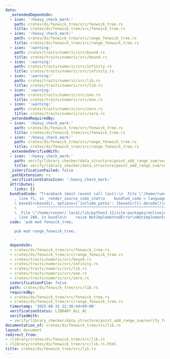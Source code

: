 ```yaml
---
data:
  _extendedDependsOn:
  - icon: ':heavy_check_mark:'
    path: crates/ds/fenwick_tree/src/fenwick_tree.rs
    title: crates/ds/fenwick_tree/src/fenwick_tree.rs
  - icon: ':heavy_check_mark:'
    path: crates/ds/fenwick_tree/src/range_fenwick_tree.rs
    title: crates/ds/fenwick_tree/src/range_fenwick_tree.rs
  - icon: ':warning:'
    path: crates/traits/numeric/src/bound.rs
    title: crates/traits/numeric/src/bound.rs
  - icon: ':warning:'
    path: crates/traits/numeric/src/infinity.rs
    title: crates/traits/numeric/src/infinity.rs
  - icon: ':warning:'
    path: crates/traits/numeric/src/lib.rs
    title: crates/traits/numeric/src/lib.rs
  - icon: ':warning:'
    path: crates/traits/numeric/src/one.rs
    title: crates/traits/numeric/src/one.rs
  - icon: ':warning:'
    path: crates/traits/numeric/src/zero.rs
    title: crates/traits/numeric/src/zero.rs
  _extendedRequiredBy:
  - icon: ':heavy_check_mark:'
    path: crates/ds/fenwick_tree/src/fenwick_tree.rs
    title: crates/ds/fenwick_tree/src/fenwick_tree.rs
  - icon: ':heavy_check_mark:'
    path: crates/ds/fenwick_tree/src/range_fenwick_tree.rs
    title: crates/ds/fenwick_tree/src/range_fenwick_tree.rs
  _extendedVerifiedWith:
  - icon: ':heavy_check_mark:'
    path: verify/library_checker/data_structure/point_add_range_sum/verify_fenwick_tree/src/main.rs
    title: verify/library_checker/data_structure/point_add_range_sum/verify_fenwick_tree/src/main.rs
  _isVerificationFailed: false
  _pathExtension: rs
  _verificationStatusIcon: ':heavy_check_mark:'
  attributes:
    links: []
  bundledCode: "Traceback (most recent call last):\n  File \"/home/runner/.local/lib/python3.12/site-packages/onlinejudge_verify/documentation/build.py\"\
    , line 71, in _render_source_code_stat\n    bundled_code = language.bundle(stat.path,\
    \ basedir=basedir, options={'include_paths': [basedir]}).decode()\n          \
    \         ^^^^^^^^^^^^^^^^^^^^^^^^^^^^^^^^^^^^^^^^^^^^^^^^^^^^^^^^^^^^^^^^^^^^^^^^^^^^^^^^^\n\
    \  File \"/home/runner/.local/lib/python3.12/site-packages/onlinejudge_verify/languages/rust.py\"\
    , line 288, in bundle\n    raise NotImplementedError\nNotImplementedError\n"
  code: 'pub mod fenwick_tree;

    pub mod range_fenwick_tree;

    '
  dependsOn:
  - crates/ds/fenwick_tree/src/fenwick_tree.rs
  - crates/ds/fenwick_tree/src/range_fenwick_tree.rs
  - crates/traits/numeric/src/bound.rs
  - crates/traits/numeric/src/infinity.rs
  - crates/traits/numeric/src/lib.rs
  - crates/traits/numeric/src/one.rs
  - crates/traits/numeric/src/zero.rs
  isVerificationFile: false
  path: crates/ds/fenwick_tree/src/lib.rs
  requiredBy:
  - crates/ds/fenwick_tree/src/fenwick_tree.rs
  - crates/ds/fenwick_tree/src/range_fenwick_tree.rs
  timestamp: '2025-08-31 22:36:44+09:00'
  verificationStatus: LIBRARY_ALL_AC
  verifiedWith:
  - verify/library_checker/data_structure/point_add_range_sum/verify_fenwick_tree/src/main.rs
documentation_of: crates/ds/fenwick_tree/src/lib.rs
layout: document
redirect_from:
- /library/crates/ds/fenwick_tree/src/lib.rs
- /library/crates/ds/fenwick_tree/src/lib.rs.html
title: crates/ds/fenwick_tree/src/lib.rs
---
```

